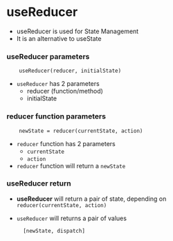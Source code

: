 # useReducer

* useReducer is used for State Management
* It is an alternative to useState

### useReducer parameters

```
    useReducer(reducer, initialState)
```

* `useReducer` has 2 parameters
  * reducer (function/method)
  * initialState 


### reducer function parameters

        newState = reducer(currentState, action)
    
* `reducer` function has 2 parameters
  * `currentState`
  * `action`
* `reducer` function will return a `newState`

### useReducer return

* **useReducer** will return a pair of state, depending on `reducer(currentState, action)`
* `useReducer` will returns a pair of values
        
        [newState, dispatch]
